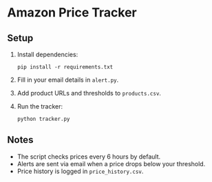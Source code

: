 # Amazon Price Tracker

## Setup

1. Install dependencies:
   ```
   pip install -r requirements.txt
   ```

2. Fill in your email details in `alert.py`.

3. Add product URLs and thresholds to `products.csv`.

4. Run the tracker:
   ```
   python tracker.py
   ```

## Notes

- The script checks prices every 6 hours by default.
- Alerts are sent via email when a price drops below your threshold.
- Price history is logged in `price_history.csv`. 